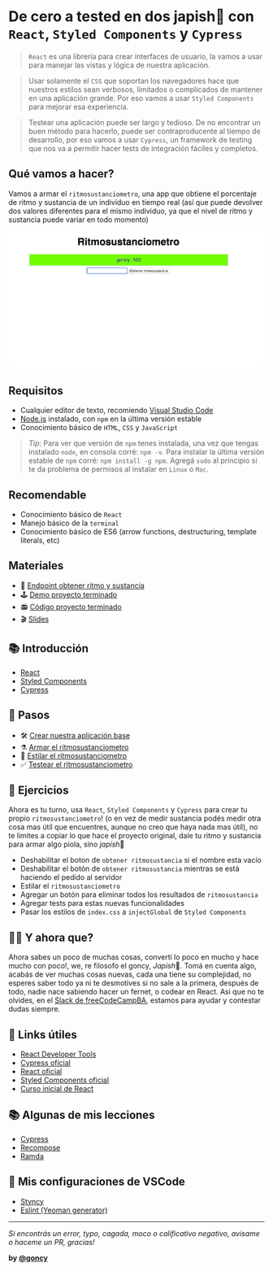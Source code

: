 # De cero a tested en dos japish👋 con `React`, `Styled Components` y `Cypress`
> `React` es una librería para crear interfaces de usuario, la vamos a usar para manejar las vistas y lógica de nuestra aplicación.

> Usar solamente el `CSS` que soportan los navegadores hace que nuestros estilos sean verbosos, limitados o complicados de mantener en una aplicación grande. Por eso vamos a usar `Styled Components` para mejorar esa experiencia.

> Testear una aplicación puede ser largo y tedioso. De no encontrar un buen método para hacerlo, puede ser contraproducente al tiempo de desarrollo, por eso vamos a usar `Cypress`, un framework de testing que nos va a permitir hacer tests de integración fáciles y completos.

## Qué vamos a hacer?
Vamos a armar el `ritmosustanciometro`, una app que obtiene el porcentaje de ritmo y sustancia de un individuo en tiempo real (así que puede devolver dos valores diferentes para el mismo individuo, ya que el nivel de ritmo y sustancia puede variar en todo momento)

![01](./assets/00-ritmosustanciometro.gif)

## Requisitos
* Cualquier editor de texto, recomiendo [Visual Studio Code](https://code.visualstudio.com/)
* [Node.js](https://nodejs.org/es/) instalado, con `npm` en la última versión estable
* Conocimiento básico de `HTML`, `CSS` y `JavaScript`

> *Tip*: Para ver que versión de `npm` tenes instalada, una vez que tengas instalado `node`, en consola corré: `npm -v`.
> Para instalar la última versión estable de `npm` corré: `npm install -g npm`.
> Agregá `sudo` al principio si te da problema de permisos al instalar en `Linux` o `Mac`.

## Recomendable
* Conocimiento básico de `React`
* Manejo básico de la `terminal`
* Conocimiento básico de ES6 (arrow functions, destructuring, template literals, etc)

## Materiales
* 🔗 [Endpoint obtener ritmo y sustancia](https://wt-3581e5a0e6c19bb4a0552203b2738a9d-0.run.webtask.io/obtener-ritmosustancia)
* 🕹 [Demo proyecto terminado](https://goncy.github.io/charla-fcc-react-styled-components-cypress)
* 📻 [Código proyecto terminado](https://github.com/goncy/charla-fcc-react-styled-components-cypress/tree/master/proyecto)
* 🎬 [Slides](https://docs.google.com/presentation/d/1yjr1FHrym7gfBtVy7TFQb8wvH2Akqu_1xZYxi2H_CCM/edit?usp=sharing)

## 📚 Introducción
* [React](./docs/tools/react.md)
* [Styled Components](./docs/tools/styled-components.md)
* [Cypress](./docs/tools/cypress.md)

## 👣 Pasos
* 🛠 [Crear nuestra aplicación base](./docs/steps/01-crear-base.md)
* ⚗️ [Armar el ritmosustanciometro](./docs/steps/02-armar-ritmosustanciometro.md)
* 🎨 [Estilar el ritmosustanciometro](./docs/steps/03-estilar-ritmosustanciometro.md)
* ✅ [Testear el ritmosustanciometro](./docs/steps/04-testear-ritmosustanciometro.md)

## 📝 Ejercicios
Ahora es tu turno, usa `React`, `Styled Components` y `Cypress` para crear tu propio `ritmosustanciometro`! (o en vez de medir sustancia podés medir otra cosa mas útil que encuentres, aunque no creo que haya nada mas útil), no te limites a copiar lo que hace el proyecto original, dale tu ritmo y sustancia para armar algo piola, sino *japish*👋

* Deshabilitar el boton de `obtener ritmosustancia` si el nombre esta vacío
* Deshabilitar el botón de `obtener ritmosustancia` mientras se está haciendo el pedido al servidor
* Estilar el `ritmosustanciometro`
* Agregar un botón para eliminar todos los resultados de `ritmosustancia`
* Agregar tests para estas nuevas funcionalidades
* Pasar los estilos de `index.css` a `injectGlobal` de `Styled Components`

## 🤷‍♂️ Y ahora que?
Ahora sabes un poco de muchas cosas, convertí lo poco en mucho y hace mucho con poco!, we, re filosofo el goncy, *Japish*👋. Tomá en cuenta algo, acabás de ver muchas cosas nuevas, cada una tiene su complejidad, no esperes saber todo ya ni te desmotives si no sale a la primera, después de todo, nadie nace sabiendo hacer un fernet, o codear en React. Asi que no te olvides, en el [Slack de freeCodeCampBA](https://freecodecampba.org/chat/), estamos para ayudar y contestar dudas siempre.

## 🔗 Links útiles
* [React Developer Tools](https://chrome.google.com/webstore/detail/react-developer-tools/fmkadmapgofadopljbjfkapdkoienihi)
* [Cypress oficial](https://www.cypress.io/)
* [React oficial](https://reactjs.org/)
* [Styled Components oficial](https://www.styled-components.com/)
* [Curso inicial de React](https://egghead.io/courses/the-beginner-s-guide-to-reactjs)

## 📚 Algunas de mis lecciones
* [Cypress](https://github.com/goncy/cypress-lesson)
* [Recompose](https://github.com/goncy/recompose-lesson)
* [Ramda](https://github.com/goncy/ramda-lesson)

## 🎨 Mis configuraciones de VSCode
* [Styncy](https://marketplace.visualstudio.com/items?itemName=goncy.styncy)
* [Eslint (Yeoman generator)](https://github.com/goncy/generator-goncy)

---
*Si encontrás un error, typo, cagada, moco o calificativo negativo, avisame o haceme un PR, gracias!*

**by [@goncy](http://github.com/goncy)**
